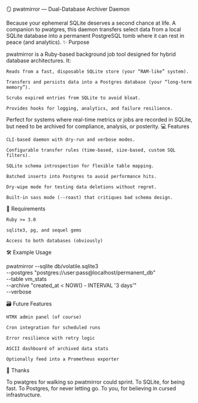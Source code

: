 🪞 pwatmirror — Dual-Database Archiver Daemon

Because your ephemeral SQLite deserves a second chance at life.
A companion to pwatgres, this daemon transfers select data from a local SQLite database into a permanent PostgreSQL tomb where it can rest in peace (and analytics).
✨ Purpose

pwatmirror is a Ruby-based background job tool designed for hybrid database architectures.
It:

    Reads from a fast, disposable SQLite store (your “RAM-like” system).

    Transfers and persists data into a Postgres database (your “long-term memory”).

    Scrubs expired entries from SQLite to avoid bloat.

    Provides hooks for logging, analytics, and failure resilience.

Perfect for systems where real-time metrics or jobs are recorded in SQLite, but need to be archived for compliance, analysis, or posterity.
💻 Features

    CLI-based daemon with dry-run and verbose modes.

    Configurable transfer rules (time-based, size-based, custom SQL filters).

    SQLite schema introspection for flexible table mapping.

    Batched inserts into Postgres to avoid performance hits.

    Dry-wipe mode for testing data deletions without regret.

    Built-in sass mode (--roast) that critiques bad schema design.

🔧 Requirements

    Ruby >= 3.0

    sqlite3, pg, and sequel gems

    Access to both databases (obviously)

🛠 Example Usage

pwatmirror --sqlite db/volatile.sqlite3 \
           --postgres "postgres://user:pass@localhost/permanent_db" \
           --table vm_stats \
           --archive "created_at < NOW() - INTERVAL '3 days'" \
           --verbose

🗃 Future Features

    HTMX admin panel (of course)

    Cron integration for scheduled runs

    Error resilience with retry logic

    ASCII dashboard of archived data stats

    Optionally feed into a Prometheus exporter

🙏 Thanks

To pwatgres for walking so pwatmirror could sprint.
To SQLite, for being fast.
To Postgres, for never letting go.
To you, for believing in cursed infrastructure.
